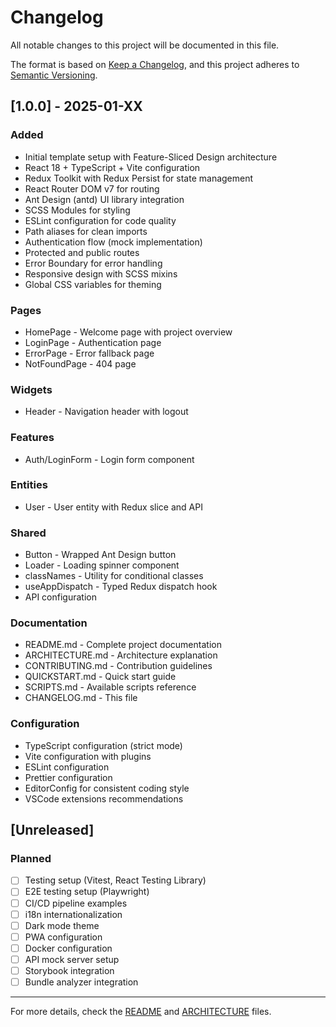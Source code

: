 # Changelog

All notable changes to this project will be documented in this file.

The format is based on [Keep a Changelog](https://keepachangelog.com/en/1.0.0/),
and this project adheres to [Semantic Versioning](https://semver.org/spec/v2.0.0.html).

## [1.0.0] - 2025-01-XX

### Added
- Initial template setup with Feature-Sliced Design architecture
- React 18 + TypeScript + Vite configuration
- Redux Toolkit with Redux Persist for state management
- React Router DOM v7 for routing
- Ant Design (antd) UI library integration
- SCSS Modules for styling
- ESLint configuration for code quality
- Path aliases for clean imports
- Authentication flow (mock implementation)
- Protected and public routes
- Error Boundary for error handling
- Responsive design with SCSS mixins
- Global CSS variables for theming

### Pages
- HomePage - Welcome page with project overview
- LoginPage - Authentication page
- ErrorPage - Error fallback page
- NotFoundPage - 404 page

### Widgets
- Header - Navigation header with logout

### Features
- Auth/LoginForm - Login form component

### Entities
- User - User entity with Redux slice and API

### Shared
- Button - Wrapped Ant Design button
- Loader - Loading spinner component
- classNames - Utility for conditional classes
- useAppDispatch - Typed Redux dispatch hook
- API configuration

### Documentation
- README.md - Complete project documentation
- ARCHITECTURE.md - Architecture explanation
- CONTRIBUTING.md - Contribution guidelines
- QUICKSTART.md - Quick start guide
- SCRIPTS.md - Available scripts reference
- CHANGELOG.md - This file

### Configuration
- TypeScript configuration (strict mode)
- Vite configuration with plugins
- ESLint configuration
- Prettier configuration
- EditorConfig for consistent coding style
- VSCode extensions recommendations

## [Unreleased]

### Planned
- [ ] Testing setup (Vitest, React Testing Library)
- [ ] E2E testing setup (Playwright)
- [ ] CI/CD pipeline examples
- [ ] i18n internationalization
- [ ] Dark mode theme
- [ ] PWA configuration
- [ ] Docker configuration
- [ ] API mock server setup
- [ ] Storybook integration
- [ ] Bundle analyzer integration

---

For more details, check the [README](README.md) and [ARCHITECTURE](ARCHITECTURE.md) files.
